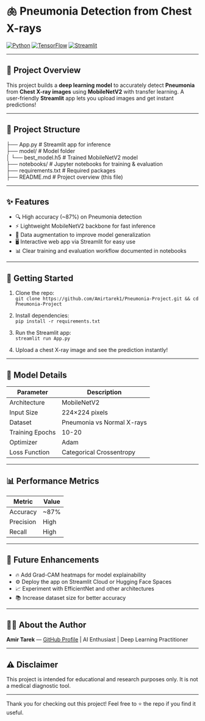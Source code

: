 # 🫁 Pneumonia Detection from Chest X-rays

[![Python](https://img.shields.io/badge/python-3.8-blue.svg)](https://www.python.org/) [![TensorFlow](https://img.shields.io/badge/tensorflow-2.x-orange.svg)](https://www.tensorflow.org/) [![Streamlit](https://img.shields.io/badge/streamlit-%E2%9C%85-green.svg)](https://streamlit.io/)

---

## 🚀 Project Overview

This project builds a **deep learning model** to accurately detect **Pneumonia** from **Chest X-ray images** using **MobileNetV2** with transfer learning. A user-friendly **Streamlit** app lets you upload images and get instant predictions!

---

## 📂 Project Structure

├── App.py                # Streamlit app for inference  
├── model/                # Model folder  
│   └── best_model.h5     # Trained MobileNetV2 model  
├── notebooks/            # Jupyter notebooks for training & evaluation  
├── requirements.txt      # Required packages  
├── README.md             # Project overview (this file)  

---

## ✨ Features

- 🔍 High accuracy (~87%) on Pneumonia detection  
- ⚡ Lightweight MobileNetV2 backbone for fast inference  
- 🎨 Data augmentation to improve model generalization  
- 🖥️ Interactive web app via Streamlit for easy use  
- 📊 Clear training and evaluation workflow documented in notebooks  

---

## 🎯 Getting Started

1. Clone the repo:  
`git clone https://github.com/Amirtarek1/Pneumonia-Project.git && cd Pneumonia-Project`

2. Install dependencies:  
`pip install -r requirements.txt`

3. Run the Streamlit app:  
`streamlit run App.py`

4. Upload a chest X-ray image and see the prediction instantly!

---

## 🧠 Model Details

| Parameter       | Description                |  
|-----------------|----------------------------|  
| Architecture    | MobileNetV2                |  
| Input Size      | 224×224 pixels             |  
| Dataset         | Pneumonia vs Normal X-rays |  
| Training Epochs | 10-20                      |  
| Optimizer       | Adam                       |  
| Loss Function   | Categorical Crossentropy   |  

---

## 📊 Performance Metrics

| Metric    | Value |  
|-----------|--------|  
| Accuracy  | ~87%   |  
| Precision | High   |  
| Recall    | High   |  

---

## 🚧 Future Enhancements

- 🔥 Add Grad-CAM heatmaps for model explainability  
- ⚙️ Deploy the app on Streamlit Cloud or Hugging Face Spaces  
- 📈 Experiment with EfficientNet and other architectures  
- 📚 Increase dataset size for better accuracy  

---

## 🙋‍♂️ About the Author

**Amir Tarek** — [GitHub Profile](https://github.com/Amirtarek1) | AI Enthusiast | Deep Learning Practitioner

---

## ⚠️ Disclaimer

This project is intended for educational and research purposes only. It is not a medical diagnostic tool.

---

Thank you for checking out this project! Feel free to ⭐ the repo if you find it useful.
